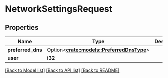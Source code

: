 # NetworkSettingsRequest

## Properties

Name | Type | Description | Notes
------------ | ------------- | ------------- | -------------
**preferred_dns** | Option<[**crate::models::PreferredDnsType**](PreferredDnsType.md)> |  | [optional]
**user** | **i32** |  | 

[[Back to Model list]](../README.md#documentation-for-models) [[Back to API list]](../README.md#documentation-for-api-endpoints) [[Back to README]](../README.md)


